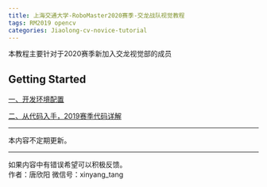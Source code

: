 ```yaml
---
title: 上海交通大学-RoboMaster2020赛季-交龙战队视觉教程
tags: RM2019 opencv
categories: Jiaolong-cv-novice-tutorial
---
```


本教程主要针对于2020赛季新加入交龙视觉部的成员  

## Getting Started

[一、开发环境配置](environment-setup)

[二、从代码入手，2019赛季代码详解](RM2019-code-annotate)


---

本内容不定期更新。

---

如果内容中有错误希望可以积极反馈。  
作者：唐欣阳 微信号：xinyang_tang

